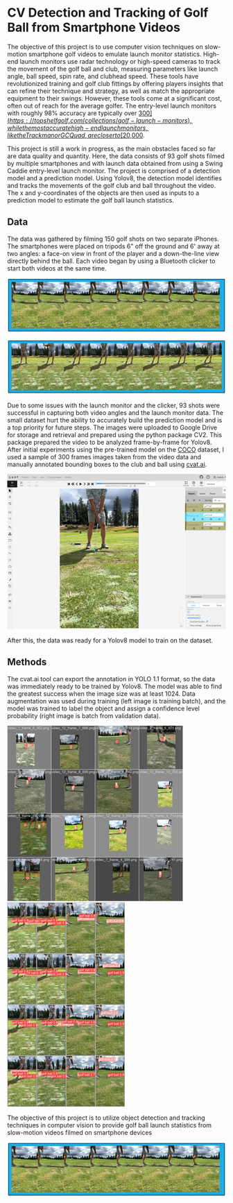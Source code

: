 # CV Detection and Tracking of Golf Ball from Smartphone Videos
The objective of this project is to use computer vision techniques on slow-motion smartphone golf videos to emulate launch monitor statistics. High-end launch monitors use radar technology or high-speed cameras to track the movement of the golf ball and club, measuring parameters like launch angle, ball speed, spin rate, and clubhead speed. These tools have revolutionized training and golf club fittings by offering players insights that can refine their technique and strategy, as well as match the appropriate equipment to their swings. However, these tools come at a significant cost, often out of reach for the average golfer. The entry-level launch monitors with roughly 98% accuracy are typically over [$300](https://topshelfgolf.com/collections/golf-launch-monitors), while the most accurate high-end launch monitors, like the Trackman or GCQuad, are closer to [$20,000](https://topshelfgolf.com/collections/golf-launch-monitors).

This project is still a work in progress, as the main obstacles faced so far are data quality and quantity. Here, the data consists of 93 golf shots filmed by multiple smartphones and with launch data obtained from using a Swing Caddie entry-level launch monitor. The project is comprised of a detection model and a prediction model. Using Yolov8, the detection model identifies and tracks the movements of the golf club and ball throughout the video. The x and y-coordinates of the objects are then used as inputs to a prediction model to estimate the golf ball launch statistics.

## Data
The data was gathered by filming 150 golf shots on two separate iPhones. The smartphones were placed on tripods 6" off the ground and 6' away at two angles: a face-on view in front of the player and a down-the-line view directly behind the ball. Each video began by using a Bluetooth clicker to start both videos at the same time.

![](/images/dtl_sequence.png)

![](/images/fo_sequence.png)

Due to some issues with the launch monitor and the clicker, 93 shots were successful in capturing both video angles and the launch monitor data. The small dataset hurt the ability to accurately build the prediction model and is a top priority for future steps. The images were uploaded to Google Drive for storage and retrieval and prepared using the python package CV2. This package prepared the video to be analyzed frame-by-frame for Yolov8. After initial experiments using the pre-trained model on the [COCO](https://cocodataset.org/#home) dataset, I used a sample of 300 frames images taken from the video data and manually annotated bounding boxes to the club and ball using [cvat.ai](https://www.cvat.ai/).

![](/images/cvat.ai.png)

After this, the data was ready for a Yolov8 model to train on the dataset.

## Methods
The cvat.ai tool can export the annotation in YOLO 1.1 format, so the data was immediately ready to be trained by Yolov8. The model was able to find the greatest success when the image size was at least 1024. Data augmentation was used during training (left image is training batch), and the model was trained to label the object and assign a confidence level probability (right image is batch from validation data).

![](/images/sample_training.jpg)    ![](/images/validation_image.jpg)

The objective of this project is to utilize object detection and tracking techniques in computer vision to provide golf ball launch statistics from slow-motion videos filmed on smartphone devices





![](/images/dtl_sequence.png)
